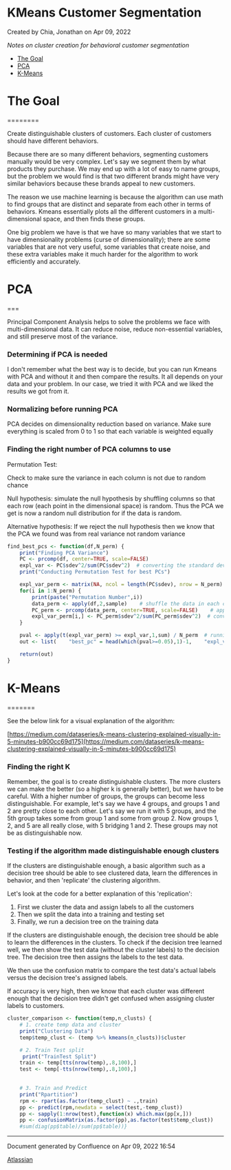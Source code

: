 KMeans Customer Segmentation
===================================================

Created by Chia, Jonathan on Apr 09, 2022

_Notes on cluster creation for behavioral customer segmentation_

* [The Goal](#goal)
* [PCA](#pca)
* [K-Means](#kmeans)

# The Goal <a name="goal"></a>
========

Create distinguishable clusters of customers. Each cluster of customers should have different behaviors. 

  

Because there are so many different behaviors, segmenting customers manually would be very complex. Let's say we segment them by what products they purchase. We may end up with a lot of easy to name groups, but the problem we would find is that two different brands might have very similar behaviors because these brands appeal to new customers. 

The reason we use machine learning is because the algorithm can use math to find groups that are distinct and separate from each other in terms of behaviors. Kmeans essentially plots all the different customers in a multi-dimensional space, and then finds these groups.


One big problem we have is that we have so many variables that we start to have dimensionality problems (curse of dimensionality); there are some variables that are not very useful, some variables that create noise, and these extra variables make it much harder for the algorithm to work efficiently and accurately.


# PCA <a name="pca"></a>
===

Principal Component Analysis helps to solve the problems we face with multi-dimensional data. It can reduce noise, reduce non-essential variables, and still preserve most of the variance. 

### Determining if PCA is needed

I don't remember what the best way is to decide, but you can run Kmeans with PCA and without it and then compare the results. It all depends on your data and your problem. In our case, we tried it with PCA and we liked the results we got from it.

### **Normalizing before running PCA**

PCA decides on dimensionality reduction based on variance. Make sure everything is scaled from 0 to 1 so that each variable is weighted equally

### Finding the right number of PCA columns to use

Permutation Test:

Check to make sure the variance in each column is not due to random chance

Null hypothesis: simulate the null hypothesis by shuffling columns so that each row (each point in the dimensional space) is random. Thus the PCA we get is now a random null distribution for if the data is random.

Alternative hypothesis: If we reject the null hypothesis then we know that the PCA we found was from real variance not random variance

```r
find_best_pcs <- function(df,N_perm) {  
	print("Finding PCA Variance")  
	PC <- prcomp(df, center=TRUE, scale=FALSE)  
	expl_var <- PC$sdev^2/sum(PC$sdev^2)  # converting the standard deviation back to the variance
	print("Conducting Permutation Test for best PCs")  

	expl_var_perm <- matrix(NA, ncol = length(PC$sdev), nrow = N_perm)  
	for(i in 1:N_perm) {    	
		print(paste("Permutation Number",i))    
		data_perm <- apply(df,2,sample)    # shuffle the data in each column
		PC_perm <- prcomp(data_perm, center=TRUE, scale=FALSE)    # apply PCA to the data_perm (this data represents the null distribution)
		expl_var_perm[i,] <- PC_perm$sdev^2/sum(PC_perm$sdev^2)  # converting from sd to variance
	} 

	pval <- apply(t(expl_var_perm) >= expl_var,1,sum) / N_perm  # running a hypothesis test comparing the variance from the actual data versus the variance in the permuted (null distribution) data
	out <- list(    "best_pc" = head(which(pval>=0.05),1)-1,    "expl_var" = expl_var,    "expl_var_perm" = expl_var_perm,    "pval_perm" = pval)    

	return(out)
}
```
  

  

# K-Means <a name="kmeans"></a>
=======

See the below link for a visual explanation of the algorithm:

[https://medium.com/dataseries/k-means-clustering-explained-visually-in-5-minutes-b900cc69d175](https://medium.com/dataseries/k-means-clustering-explained-visually-in-5-minutes-b900cc69d175)

### Finding the right K

Remember, the goal is to create distinguishable clusters. The more clusters we can make the better (so a higher k is generally better), but we have to be careful. With a higher number of groups, the groups can become less distinguishable. For example, let's say we have 4 groups, and groups 1 and 2 are pretty close to each other. Let's say we run it with 5 groups, and the 5th group takes some from group 1 and some from group 2. Now groups 1, 2, and 5 are all really close, with 5 bridging 1 and 2. These groups may not be as distinguishable now. 

### Testing if the algorithm made distinguishable enough clusters

If the clusters are distinguishable enough, a basic algorithm such as a decision tree should be able to see clustered data, learn the differences in behavior, and then 'replicate' the clustering algorithm.

  

Let's look at the code for a better explanation of this 'replication':

1.  First we cluster the data and assign labels to all the customers
2.  Then we split the data into a training and testing set
3.  Finally, we run a decision tree on the training data

If the clusters are distinguishable enough, the decision tree should be able to learn the differences in the clusters. To check if the decision tree learned well, we then show the test data (without the cluster labels) to the decision tree. The decision tree then assigns the labels to the test data.

We then use the confusion matrix to compare the test data's actual labels versus the decision tree's assigned labels.

  

If accuracy is very high, then we know that each cluster was different enough that the decision tree didn't get confused when assigning cluster labels to customers.

```r
cluster_comparison <- function(temp,n_clusts) {   
	# 1. create temp data and cluster 
	print("Clustering Data") 
	temp$temp_clust <- (temp %>% kmeans(n_clusts))$cluster 

	# 2. Train Test split
	 print("TrainTest Split") 
	train <- temp[tts(nrow(temp),.8,100),] 
	test <- temp[-tts(nrow(temp),.8,100),]   
	

	# 3. Train and Predict 
	print("Rpartition") 
	rpm <- rpart(as.factor(temp_clust) ~ .,train) 
	pp <- predict(rpm,newdata = select(test,-temp_clust)) 
	pp <- sapply(1:nrow(test),function(x) which.max(pp[x,])) 
	pp <- confusionMatrix(as.factor(pp),as.factor(test$temp_clust)) 
	#sum(diag(pp$table)/sum(pp$table))}
```
  

  

  
---
Document generated by Confluence on Apr 09, 2022 16:54

[Atlassian](http://www.atlassian.com/)
